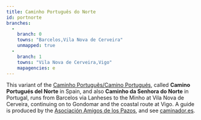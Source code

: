 ```yaml
---
title: Caminho Português do Norte
id: portnorte
branches:
  -
    branch: 0
    towns: "Barcelos,Vila Nova de Cerveira"
    unmapped: true
  -
    branch: 1
    towns: "Vila Nova de Cerveira,Vigo"
    mapagencies: e
---
```


This variant of the [Caminho Português/Camino Portugués][0], called **Camino Portugués del Norte** in Spain, and also **Caminho da Senhora do Norte** in Portugal, runs from Barcelos via Lanheses to the Minho at Vila Nova de Cerveira, continuing on to Gondomar and the coastal route at Vigo. A guide is produced by the [Asociación Amigos de los Pazos][1], and see [caminador.es][2].

[0]: portugues.html
[1]: http://amigosdelospazos.com/publicaciones.htm
[2]: http://www.caminador.es/?page_id=117